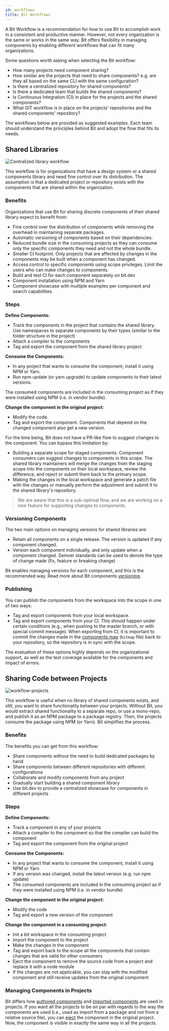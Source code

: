 ```yaml
---
id: workflows
title: Bit Workflows
---
```


A Bit Workflow is a recommendation for how to use Bit to accomplish work in a consistent and productive manner. However, not every organization is the same or works in the same way. Bit offers flexibility in managing components by enabling different workflows that can fit many organizations.

Some questions worth asking when selecting the Bit workflow:

- How many projects need component sharing?
- How similar are the projects that need to share components? e.g. are they all based on the same CLI with the same configuration?
- Is there a centralized repository for shared components?
- Is there a dedicated team that builds the shared components?
- Is Continuous Integration (CI) in place for the projects and the shared components?
- What GIT workflow is in place on the projects' repositories and the shared components' repository?

The workflows below are provided as suggested examples. Each team should understand the principles behind Bit and adopt the flow that fits its needs.

## Shared Libraries

![Centralized library workflow](https://storage.googleapis.com/static.bit.dev/docs/images/workflow_central.png)

This workflow is for organizations that have a design system or a shared components library and need fine control over its distribution. The assumption is that a dedicated project or repository exists with the components that are shared within the organization.

### Benefits

Organizations that use Bit for sharing discrete components of their shared library expect to benefit from:

- Fine control over the distribution of components while removing the overhead in maintaining separate packages.
- Automatic versioning of components based on their dependencies.
- Reduced bundle size in the consuming projects as they can consume only the specific components they need and not the whole bundle.
- Smaller CI footprint. Only projects that are affected by changes in the components may be built when a component has changed.
- Access control to specific components using scope privileges. Limit the users who can make changes to components.
- Build and test CI for each component separately on bit.dev
- Component installation using NPM and Yarn
- Component showcase with multiple examples per component and search capabilities.

### Steps

**Define Components:**

- Track the components in the project that contains the shared library. Use namespaces to separate components by their types (similar to the folder structure in the project)
- Attach a compiler to the components
- Tag and export the component from the shared library project

**Consume the Components:**

- In any project that wants to consume the component, install it using NPM or Yarn.
- Run npm update (or yarn upgrade) to update components to their latest versions.

The consumed components are included in the consuming project as if they were installed using NPM (i.e. in vendor bundle).

**Change the component in the original project:**

- Modify the code.
- Tag and export the component. Components that depend on the changed component also get a new version.

For the time being, Bit does not have a PR-like flow to suggest changes to the component. You can bypass this limitation by:

- Building a separate scope for staged components. Component consumers can suggest changes to components in this scope. The shared library maintainers will merge the changes from the staging scope into the components on their local workspace, review the difference, and reject or submit them back to the primary scope.
- Making the changes in the local workspace and generate a patch file with the changes or manually perform the adjustment and submit it to the shared library's repository.

> We are aware that this is a sub-optimal flow, and we are working on a new feature for supporting changes to components.

### Versioning Components

The two main options on managing versions for shared libraries are:

- Retain all components on a single release. The version is updated if any component changed.
- Version each component individually, and only update when a component changed. Semver standards can be used to denote the type of change made (fix, feature or breaking change)

Bit enables managing versions for each component, and this is the recommended way. Read more about Bit components [versioning](/docs/tag-component-version).

### Publishing

You can publish the components from the workspace into the scope in one of two ways:

- Tag and export components from your local workspace.
- Tag and export components from your CI. This should happen under certain conditions (e.g., when pushing to the master branch, or with special commit message). When exporting from CI, it is important to commit the changes made in the [components map](/docs/workspace#components-map) (`bitmap` file) back to your repository, so the repository is in sync with the scope.

The evaluation of these options highly depends on the organizational support, as well as the test coverage available for the components and impact of errors.

## Sharing Code between Projects

![workflow-projects](https://storage.googleapis.com/static.bit.dev/docs/images/workflow_projects.png)

This workflow is useful when no library of shared components exists, and still, you want to share functionality between your projects. Without Bit, you would extract shared functionality to a separate repo, or use a mono-repo, and publish it as an NPM package to a package registry. Then, the projects consume the package using NPM (or Yarn). Bit simplifies the process.

### Benefits

The benefits you can get from this workflow:

- Share components without the need to build dedicated packages by hand
- Share components between different repositories with different configurations
- Collaborate and modify components from any project
- Gradually start building a shared component library
- Use bit.dev to provide a centralized showcase for components in different projects

### Steps

**Define Components:**

- Track a component in any of your projects
- Attach a compiler to the component so that the compiler can build the component
- Tag and export the component from the original project

**Consume the Components:**

- In any project that wants to consume the component, install it using NPM or Yarn
- If any version was changed, install the latest version (e.g. run npm update)
- The consumed components are included in the consuming project as if they were installed using NPM (i.e. in vendor bundle)

**Change the component in the original project:**

- Modify the code
- Tag and export a new version of the component

**Change the component in a consuming project:**

- Init a bit workspace in the consuming project
- Import the component to the project
- Make the changes in the component
- Tag and export back to the scope all the components that contain changes that are valid for other consumers
- Eject the component to remove the source code from a project and replace it with a node module
- If the changes are not applicable, you can stay with the modified component and still receive updates from the original component

### Managing Components in Projects

Bit differs how [authored components](/docs/workspace#authored-components) and [imported components](/docs/workspace#imported-components) are used in projects. If you want all the projects to be on par with regards to the way the components are used (i.e., used as import from a package and not from a relative source file), you can [eject](/docs/export#ejecting-components) the component in the original project. Now, the component is visible in exactly the same way in all the projects.
